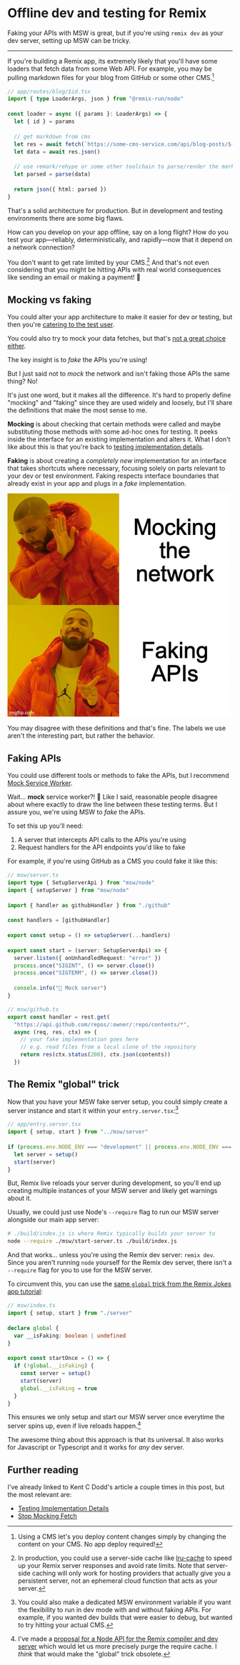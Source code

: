 # Offline dev and testing for Remix

Faking your APIs with MSW is great, but if you're using `remix dev` as your dev server, setting up MSW can be tricky.

---

If you're building a Remix app, its extremely likely that you'll have some loaders that fetch data from some Web API.
For example, you may be pulling markdown files for your blog from GitHub or some other CMS.[^cms]

```ts
// app/routes/blog/$id.tsx
import { type LoaderArgs, json } from "@remix-run/node"

const loader = async ({ params }: LoaderArgs) => {
  let { id } = params

  // get markdown from cms
  let res = await fetch(`https://some-cms-service.com/api/blog-posts/${id}`)
  let data = await res.json()

  // use remark/rehype or some other toolchain to parse/render the markdown
  let parsed = parse(data)

  return json({ html: parsed })
}
```

[^cms]: Using a CMS let's you deploy content changes simply by changing the content on your CMS. No app deploy required!

That's a solid architecture for production.
But in development and testing environments there are some big flaws.

How can you develop on your app offline, say on a long flight?
How do you test your app—reliably, deterministically, and rapidly—now that it depend on a network connection?

You don't want to get rate limited by your CMS.[^server-side-cache]
And that's not even considering that you might be hitting APIs with real world consequences like sending an email or making a payment! 😬

[^server-side-cache]: In production, you could use a server-side cache like [lru-cache](https://www.npmjs.com/package/lru-cache) to speed up your Remix server responses and avoid rate limits. Note that server-side caching will only work for hosting providers that actually give you a persistent server, not an ephemeral cloud function that acts as your server.

## Mocking vs faking

You could alter your app architecture to make it easier for dev or testing, but then you're [catering to the test user](https://kentcdodds.com/blog/testing-implementation-details).

You could also try to mock your data fetches, but that's [not a great choice either](https://kentcdodds.com/blog/stop-mocking-fetch).

The key insight is to _fake_ the APIs you're using!

But I just said not to _mock_ the network and isn't faking those APIs the same thing?
No!

It's just one word, but it makes all the difference.
It's hard to properly define "mocking" and "faking" since they are used widely and loosely, but I'll share the definitions that make the most sense to me.

**Mocking** is about checking that certain methods were called and maybe substituting those methods with some ad-hoc ones for testing.
It peeks inside the interface for an existing implementation and alters it.
What I don't like about this is that you're back to [testing implementation details](https://kentcdodds.com/blog/testing-implementation-details).

**Faking** is about creating a _completely new_ implementation for an interface that takes shortcuts where necessary, focusing solely on parts relevant to your dev or test environment.
Faking respects interface boundaries that already exist in your app and plugs in a _fake_ implementation.

![Drake meme: no to "mocking the network", yes to "faking APIs"](./images/mocking_vs_faking_meme.webp)

You may disagree with these definitions and that's fine.
The labels we use aren't the interesting part, but rather the behavior.

## Faking APIs

You could use different tools or methods to fake the APIs, but I recommend [Mock Service Worker](https://mswjs.io/).

Wait... **mock** service worker?! 🤦
Like I said, reasonable people disagree about where exactly to draw the line between these testing terms.
But I assure you, we're using MSW to _fake_ the APIs.

To set this up you'll need:
1. A server that intercepts API calls to the APIs you're using
2. Request handlers for the API endpoints you'd like to fake

For example, if you're using GitHub as a CMS you could fake it like this:

```ts
// msw/server.ts
import type { SetupServerApi } from "msw/node"
import { setupServer } from "msw/node"

import { handler as githubHandler } from "./github"

const handlers = [githubHandler]

export const setup = () => setupServer(...handlers)

export const start = (server: SetupServerApi) => {
  server.listen({ onUnhandledRequest: "error" })
  process.once("SIGINT", () => server.close())
  process.once("SIGTERM", () => server.close())

  console.info("🔶 Mock server")
}
```

```ts
// msw/github.ts
export const handler = rest.get(
  "https://api.github.com/repos/:owner/:repo/contents/*",
  async (req, res, ctx) => {
    // your fake implementation goes here
    // e.g. read files from a local clone of the repository
    return res(ctx.status(200), ctx.json(contents))
  })
```

## The Remix "global" trick

Now that you have your MSW fake server setup, you could simply create a server instance and start it within your `entry.server.tsx`:[^msw-env-var]

```ts
// app/entry.server.tsx
import { setup, start } from "../msw/server"

if (process.env.NODE_ENV === "development" || process.env.NODE_ENV === "test") {
  let server = setup()
  start(server)
}
```

[^msw-env-var]: You could also make a dedicated MSW environment variable if you want the flexibility to run in dev mode with and without faking APIs. For example, if you wanted dev builds that were easier to debug, but wanted to try hitting your actual CMS.

But, Remix live reloads your server during development, so you'll end up creating multiple instances of your MSW server and likely get warnings about it.

Usually, we could just use Node's `--require` flag to run our MSW server alongside our main app server:

```sh
# ./build/index.js is where Remix typically builds your server to
node --require ./msw/start-server.ts ./build/index.js
```

And that works... unless you're using the Remix dev server: `remix dev`.
Since you aren't running `node` yourself for the Remix dev server, there isn't a `--require` flag for you to use for the MSW server.

To circumvent this, you can use the [same `global` trick from the Remix Jokes app tutorial](https://remix.run/docs/en/v1/tutorials/jokes#connect-to-the-database):

```ts
// msw/index.ts
import { setup, start } from "./server"

declare global {
  var __isFaking: boolean | undefined
}

export const startOnce = () => {
  if (!global.__isFaking) {
    const server = setup()
    start(server)
    global.__isFaking = true
  }
}
```

This ensures we only setup and start our MSW server once everytime the server spins up, even if live reloads happen.[^node-api-for-dev-server]

[^node-api-for-dev-server]: I've made a [proposal for a Node API for the Remix compiler and dev server](https://github.com/remix-run/remix/discussions/4547) which would let us more precisely purge the require cache. I _think_ that would make the "global" trick obsolete.

The awesome thing about this approach is that its universal.
It also works for Javascript or Typescript and it works for _any_ dev server.

## Further reading

I've already linked to Kent C Dodd's article a couple times in this post, but the most relevant are:

- [Testing Implementation Details](https://kentcdodds.com/blog/testing-implementation-details)
- [Stop Mocking Fetch](https://kentcdodds.com/blog/stop-mocking-fetch)
